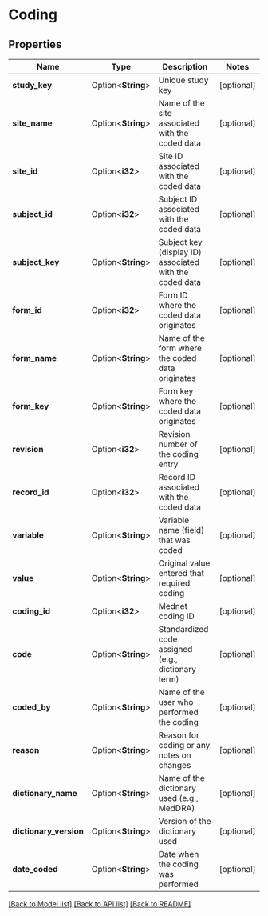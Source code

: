 # Coding

## Properties

Name | Type | Description | Notes
------------ | ------------- | ------------- | -------------
**study_key** | Option<**String**> | Unique study key | [optional]
**site_name** | Option<**String**> | Name of the site associated with the coded data | [optional]
**site_id** | Option<**i32**> | Site ID associated with the coded data | [optional]
**subject_id** | Option<**i32**> | Subject ID associated with the coded data | [optional]
**subject_key** | Option<**String**> | Subject key (display ID) associated with the coded data | [optional]
**form_id** | Option<**i32**> | Form ID where the coded data originates | [optional]
**form_name** | Option<**String**> | Name of the form where the coded data originates | [optional]
**form_key** | Option<**String**> | Form key where the coded data originates | [optional]
**revision** | Option<**i32**> | Revision number of the coding entry | [optional]
**record_id** | Option<**i32**> | Record ID associated with the coded data | [optional]
**variable** | Option<**String**> | Variable name (field) that was coded | [optional]
**value** | Option<**String**> | Original value entered that required coding | [optional]
**coding_id** | Option<**i32**> | Mednet coding ID | [optional]
**code** | Option<**String**> | Standardized code assigned (e.g., dictionary term) | [optional]
**coded_by** | Option<**String**> | Name of the user who performed the coding | [optional]
**reason** | Option<**String**> | Reason for coding or any notes on changes | [optional]
**dictionary_name** | Option<**String**> | Name of the dictionary used (e.g., MedDRA) | [optional]
**dictionary_version** | Option<**String**> | Version of the dictionary used | [optional]
**date_coded** | Option<**String**> | Date when the coding was performed | [optional]

[[Back to Model list]](../README.md#documentation-for-models) [[Back to API list]](../README.md#documentation-for-api-endpoints) [[Back to README]](../README.md)


